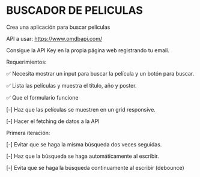 # BUSCADOR DE PELICULAS

Crea una aplicación para buscar películas

API a usar: <https://www.omdbapi.com/>

Consigue la API Key en la propia página web registrando tu email.

Requerimientos:

✅ Necesita mostrar un input para buscar la película y un botón para buscar.

✅ Lista las películas y muestra el título, año y poster.

✅ Que el formulario funcione

[-] Haz que las películas se muestren en un grid responsive.

[-] Hacer el fetching de datos a la API

Primera iteración:

[-] Evitar que se haga la misma búsqueda dos veces seguidas.

[-] Haz que la búsqueda se haga automáticamente al escribir.

[-] Evita que se haga la búsqueda continuamente al escribir (debounce)
